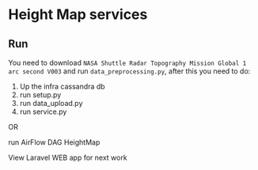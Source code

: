 # Height Map services


## Run

You need to download `NASA Shuttle Radar Topography Mission Global 1 arc second V003` and run `data_preprocessing.py`, after this you need to do:

1. Up the infra cassandra db
2. run setup.py
3. run data_upload.py
4. run service.py


OR


run AirFlow DAG HeightMap


View Laravel WEB app for next work